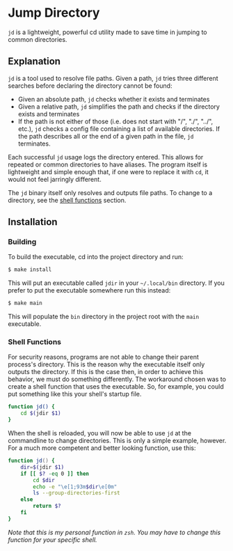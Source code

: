 # Jump Directory

`jd` is a lightweight, powerful cd utility made to save time in jumping to common directories.

## Explanation

`jd` is a tool used to resolve file paths. Given a path, `jd` tries three different searches before declaring the directory cannot be found:

- Given an absolute path, `jd` checks whether it exists and terminates
- Given a relative path, `jd` simplifies the path and checks if the directory exists and terminates
- If the path is not either of those (i.e. does not start with "/", "./", "../", etc.), `jd` checks a config file containing a list of available directories. If the path describes all or the end of a given path in the file, `jd` terminates.

Each successful `jd` usage logs the directory entered. This allows for repeated or common directories to have aliases. The program itself is lightweight and simple enough that, if one were to replace it with `cd`, it would not feel jarringly different.

The `jd` binary itself only resolves and outputs file paths. To change to a directory, see the [shell functions](#shell-functions) section.

## Installation

### Building

To build the executable, cd into the project directory and run:

```sh
$ make install
```

This will put an executable called `jdir` in your `~/.local/bin` directory. If you prefer to put the executable somewhere run this instead:

```sh
$ make main
```

This will populate the `bin` directory in the project root with the `main` executable.

### Shell Functions

For security reasons, programs are not able to change their parent process's directory. This is the reason why the executable itself only outputs the directory. If this is the case then, in order to achieve this behavior, we must do something differently. The workaround chosen was to create a shell function that uses the executable. So, for example, you could put something like this your shell's startup file.

```sh
function jd() {
	cd $(jdir $1)
}
```

When the shell is reloaded, you will now be able to use `jd` at the commandline to change directories. This is only a simple example, however. For a much more competent and better looking function, use this:

```zsh
function jd() {
	dir=$(jdir $1)
	if [[ $? -eq 0 ]] then
		cd $dir
		echo -e "\e[1;93m$dir\e[0m"
		ls --group-directories-first
	else
		return $?
	fi
}
```

*Note that this is my personal function in `zsh`. You may have to change this function for your specific shell.*
